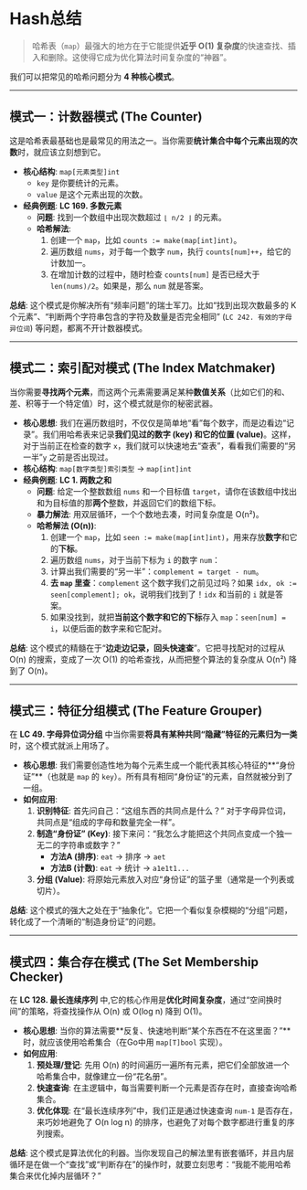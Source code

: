 # Hash总结

> 哈希表（`map`）最强大的地方在于它能提供**近乎 O(1) 复杂度**的快速查找、插入和删除。这使得它成为优化算法时间复杂度的“神器”。

我们可以把常见的哈希问题分为 **4 种核心模式**。

---

## 模式一：计数器模式 (The Counter)

这是哈希表最基础也是最常见的用法之一。当你需要**统计集合中每个元素出现的次数**时，就应该立刻想到它。

- **核心结构**: `map[元素类型]int`
  - `key` 是你要统计的元素。
  - `value` 是这个元素出现的次数。
- **经典例题**: **LC 169. 多数元素**
  - **问题**: 找到一个数组中出现次数超过 `⌊ n/2 ⌋` 的元素。
  - **哈希解法**:
    1. 创建一个 `map`，比如 `counts := make(map[int]int)`。
    2. 遍历数组 `nums`，对于每一个数字 `num`，执行 `counts[num]++`，给它的计数加一。
    3. 在增加计数的过程中，随时检查 `counts[num]` 是否已经大于 `len(nums)/2`。如果是，那么 `num` 就是答案。

**总结**: 这个模式是你解决所有“频率问题”的瑞士军刀。比如“找到出现次数最多的 K 个元素”、“判断两个字符串包含的字符及数量是否完全相同” (`LC 242. 有效的字母异位词`) 等问题，都离不开计数器模式。

---

## 模式二：索引配对模式 (The Index Matchmaker)

当你需要**寻找两个元素**，而这两个元素需要满足某种**数值关系**（比如它们的和、差、积等于一个特定值）时，这个模式就是你的秘密武器。

- **核心思想**: 我们在遍历数组时，不仅仅是简单地“看”每个数字，而是边看边“记录”。我们用哈希表来记录**我们见过的数字 (key) 和它的位置 (value)**。这样，对于当前正在检查的数字 `x`，我们就可以快速地去“查表”，看看我们需要的“另一半”`y` 之前是否出现过。
- **核心结构**: `map[数字类型]索引类型` -> `map[int]int`
- **经典例题**: **LC 1. 两数之和**
  - **问题**: 给定一个整数数组 `nums` 和一个目标值 `target`，请你在该数组中找出和为目标值的那**两个**整数，并返回它们的数组下标。
  - **暴力解法**: 用双层循环，一个个数地去凑，时间复杂度是 O(n²)。
  - **哈希解法 (O(n))**:
    1. 创建一个 `map`，比如 `seen := make(map[int]int)`，用来存放**数字**和它的**下标**。
    2. 遍历数组 `nums`，对于当前下标为 `i` 的数字 `num`：
    3. 计算出我们需要的“另一半”：`complement = target - num`。
    4. **去 `map` 里查**：`complement` 这个数字我们之前见过吗？如果 `idx, ok := seen[complement]; ok`，说明我们找到了！`idx` 和当前的 `i` 就是答案。
    5. 如果没找到，就把**当前这个数字和它的下标**存入 `map`：`seen[num] = i`，以便后面的数字来和它配对。

**总结**: 这个模式的精髓在于“**边走边记录，回头快速查**”。它把寻找配对的过程从 O(n) 的搜索，变成了一次 O(1) 的哈希查找，从而把整个算法的复杂度从 O(n²) 降到了 O(n)。

---

## 模式三：特征分组模式 (The Feature Grouper)

在 **LC 49. 字母异位词分组** 中当你需要**将具有某种共同“隐藏”特征的元素归为一类**时，这个模式就派上用场了。

- **核心思想**: 我们需要创造性地为每个元素生成一个能代表其核心特征的**“身份证”**（也就是 `map` 的 `key`）。所有具有相同“身份证”的元素，自然就被分到了一组。
- **如何应用**:
  1. **识别特征**: 首先问自己：“这组东西的共同点是什么？” 对于字母异位词，共同点是“组成的字母和数量完全一样”。
  2. **制造“身份证” (Key)**: 接下来问：“我怎么才能把这个共同点变成一个独一无二的字符串或数字？”
     - **方法A (排序)**: `eat` -> 排序 -> `aet`
     - **方法B (计数)**: `eat` -> 统计 -> `a1e1t1...`
  3. **分组 (Value)**: 将原始元素放入对应“身份证”的篮子里（通常是一个列表或切片）。

**总结**: 这个模式的强大之处在于“抽象化”。它把一个看似复杂模糊的“分组”问题，转化成了一个清晰的“制造身份证”的问题。

---

## 模式四：集合存在模式 (The Set Membership Checker)

在 **LC 128. 最长连续序列** 中,它的核心作用是**优化时间复杂度**，通过“空间换时间”的策略，将查找操作从 O(n) 或 O(log n) 降到 O(1)。

- **核心思想**: 当你的算法需要**反复、快速地判断“某个东西在不在这里面？”**时，就应该使用哈希集合（在Go中用 `map[T]bool` 实现）。
- **如何应用**:
  1. **预处理/登记**: 先用 O(n) 的时间遍历一遍所有元素，把它们全部放进一个哈希集合中，就像建立一份“花名册”。
  2. **快速查询**: 在主逻辑中，每当需要判断一个元素是否存在时，直接查询哈希集合。
  3. **优化体现**: 在“最长连续序列”中，我们正是通过快速查询 `num-1` 是否存在，来巧妙地避免了 O(n log n) 的排序，也避免了对每个数字都进行重复的序列搜索。

**总结**: 这个模式是算法优化的利器。当你发现自己的解法里有嵌套循环，并且内层循环是在做一个“查找”或“判断存在”的操作时，就要立刻思考：“我能不能用哈希集合来优化掉内层循环？”